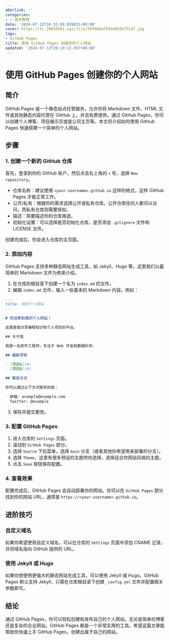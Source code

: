 ```yaml
---
abbrlink: ''
categories:
- - 技术教程
date: '2024-07-12T16:35:09.039031+08:00'
cover: https://tc.20010501.xyz/file/59f604a703de092b7314f.jpg
tags:
- GitHub Pages
title: 使用 GitHub Pages 创建你的个人网站
updated: '2024-07-12T20:19:11.957+08:00'
---
```

# 使用 GitHub Pages 创建你的个人网站

## 简介

GitHub Pages 是一个静态站点托管服务，允许你将 Markdown 文件、HTML 文件或其他静态内容托管在 GitHub 上，并且免费提供。通过 GitHub Pages，你可以创建个人博客、项目展示页或是公司主页等。本文将介绍如何使用 GitHub Pages 快速搭建一个简单的个人网站。

## 步骤

### 1. 创建一个新的 GitHub 仓库

首先，登录到你的 GitHub 账户，然后点击右上角的 `+` 号，选择 `New repository`。

- 仓库名称：建议使用 `<your-username>.github.io` 这样的格式，这样 GitHub Pages 才能正常工作。
- 公开/私有：根据你的需求选择公开或私有仓库。公开仓库任何人都可以访问，而私有仓库则需要授权。
- 描述：简要描述你的仓库用途。
- 初始化设置：可以选择是否初始化仓库，是否添加 `.gitignore` 文件和 LICENSE 文件。

创建完成后，你会进入仓库的主页面。

### 2. 添加内容

GitHub Pages 支持多种静态网站生成工具，如 Jekyll、Hugo 等。这里我们以最简单的 Markdown 文件为例来介绍。

1. 在仓库的根目录下创建一个名为 `index.md` 的文件。
2. 编辑 `index.md` 文件，输入一些基本的 Markdown 内容。例如：

```markdown
---
title: 我的个人网站
---

# 欢迎来到我的个人网站！

这里是我分享编程知识和个人项目的平台。

## 关于我

我是一名软件工程师，专注于 Web 开发和数据科学。

## 最新项目

- [项目A](#)
- [项目B](#)

## 联系方式

你可以通过以下方式联系到我：

- 邮箱: example@example.com
- Twitter: @example
```

3. 保存并提交更改。

### 3. 配置 GitHub Pages

1. 进入仓库的 `Settings` 页面。
2. 滚动到 `GitHub Pages` 部分。
3. 选择 `Source` 下拉菜单，选择 `main` 分支（或者其他你希望用来部署的分支）。
4. 选择 `Theme`，这里有很多预设的主题供你选择，选择适合你网站风格的主题。
5. 点击 `Save` 按钮保存配置。

### 4. 查看效果

配置完成后，GitHub Pages 会自动部署你的网站。你可以在 `GitHub Pages` 部分找到你的网站 URL，通常是 `https://<your-username>.github.io`。

## 进阶技巧

### 自定义域名

如果你希望使用自定义域名，可以在仓库的 `Settings` 页面中添加 CNAME 记录，并将域名指向 GitHub 提供的 URL。

### 使用 Jekyll 或 Hugo

如果你想使用更强大的静态网站生成工具，可以使用 Jekyll 或 Hugo。GitHub Pages 默认支持 Jekyll，只需在仓库根目录下创建 `_config.yml` 文件并配置相关参数即可。

## 结论

通过 GitHub Pages，你可以轻松创建和发布自己的个人网站。无论是简单的博客还是复杂的企业网站，GitHub Pages 都是一个非常实用的工具。希望这篇文章能帮助你快速上手 GitHub Pages，创建出属于自己的网站。

